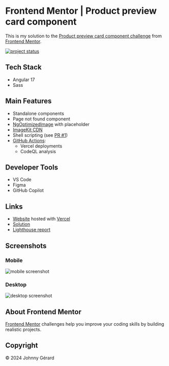 # Frontend Mentor | Product preview card component

This is my solution to the [Product preview card component challenge](https://www.frontendmentor.io/challenges/product-preview-card-component-GO7UmttRfa) from [Frontend Mentor](https://www.frontendmentor.io/).

[![project status](https://img.shields.io/badge/status-solution%20published-success?style=for-the-badge)](https://www.frontendmentor.io/solutions/product-preview-card-component-with-404-OFsbTsDSQ-)

## Tech Stack

- Angular 17
- Sass

## Main Features

- Standalone components
- Page not found component
- [NgOptimizedImage](https://angular.dev/guide/image-optimization) with placeholder
- [ImageKit CDN](https://imagekit.io/)
- Shell scripting (see [PR #1](https://github.com/johnnygerard/fem-product-preview-card-component/pull/1))
- [GitHub Actions](.github/workflows):
  - Vercel deployments
  - CodeQL analysis

## Developer Tools

- VS Code
- Figma
- GitHub Copilot

## Links

- [Website](https://fem-product-preview-card-component-jgerard.vercel.app) hosted with [Vercel](https://vercel.com/)
- [Solution](https://www.frontendmentor.io/solutions/product-preview-card-component-with-404-OFsbTsDSQ-)
- [Lighthouse report](https://googlechrome.github.io/lighthouse/viewer/?gist=3bdd3ce93f4b3f6b1ea39c851d345be8)

## Screenshots

### Mobile

![mobile screenshot](screenshots/mobile.avif)

### Desktop

![desktop screenshot](screenshots/desktop.avif)

## About Frontend Mentor

[Frontend Mentor](https://www.frontendmentor.io/) challenges help you improve your coding skills by building realistic projects.

## Copyright

© 2024 Johnny Gérard
